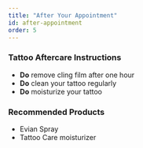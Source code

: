 ```yaml
---
title: "After Your Appointment"
id: after-appointment
order: 5
---
```


### Tattoo Aftercare Instructions

* **Do** remove cling film after one hour
* **Do** clean your tattoo regularly
* **Do** moisturize your tattoo

### Recommended Products

* Evian Spray
* Tattoo Care moisturizer
